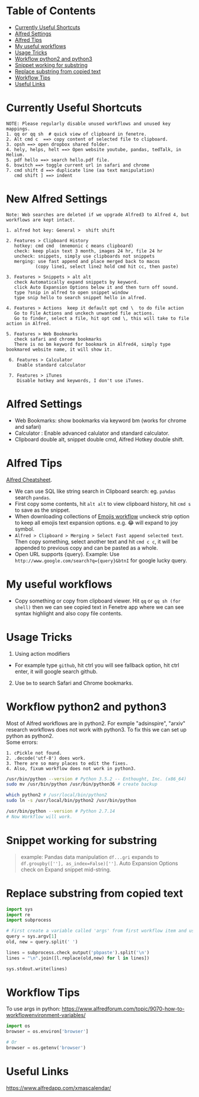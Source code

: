 Table of Contents
=================
   * [Currently Useful Shortcuts](#currently-useful-shortcuts)
   * [Alfred Settings](#alfred-settings)
   * [Alfred Tips](#alfred-tips)
   * [My useful workflows](#my-useful-workflows)
   * [Usage Tricks](#usage-tricks)
   * [Workflow python2 and python3](#workflow-python2-and-python3)
   * [Snippet working for substring](#snippet-working-for-substring)
   * [Replace substring from copied text](#replace-substring-from-copied-text)
   * [Workflow Tips](#workflow-tips)
   * [Useful Links](#useful-links)

# Currently Useful Shortcuts
```
NOTE: Please regularly disable unused workflows and unused key mappings.
1. qq or qq sh  # quick view of clipboard in fenetre.
2. Alt cmd c  ==> copy content of selected file to clipboard.
3. opsh ==> open dropbox shared folder.
4. hely, helps, helt ==> Open website youtube, pandas, tedTalk, in Helium.
5. pdf hello ==> search hello.pdf file.
6. bswitch ==> toggle current url in safari and chrome
7. cmd shift d ==> duplicate line (aa text manipulation)
   cmd shift ] ==> indent
```

# New Alfred Settings
```
Note: Web searches are deleted if we upgrade Alfred3 to Alfred 4, but workflows are kept intact.

1. alfred hot key: General >  shift shift

2. Features > Clipboard History 
   hotkey: cmd cmd  (mnemonic c means clipboard)
   check: keep plain text 3 month, images 24 hr, file 24 hr
   uncheck: snippets, simply use clipboards not snippets
   merging: use fast append and place merged back to macos
           (copy line1, select line2 hold cmd hit cc, then paste)
   
3. Features > Snippets > alt alt
   check Automatically expand snippets by keyword.
   click Auto Expansion Options below it and then turn off sound.
   type ?snip in alfred to open snippet window
   type snip hello to search snippet hello in alfred.
   
4. Features > Actions  keep it default opt cmd \  to do file action
   Go to File Actions and unckech unwanted file actions.
   Go to finder, select a file, hit opt cmd \, this will take to file action in Alfred.
   
5. Features > Web Bookmarks
   check safari and chrome bookmarks
   There is no bm keyword for bookmark in Alfred4, simply type bookmared website name, it will show it.
   
 6. Features > Calculator
    Enable standard calculator
    
 7. Features > iTunes
    Disable hotkey and keywords, I don't use iTunes.

```

# Alfred Settings
- Web Bookmarks:  show bookmarks via keyword bm  (works for chrome and safari)
- Calculator : Enable advanced calulator and standard calculator.
- Clipboard double alt, snippet double cmd, Alfred Hotkey double shift.

# Alfred Tips
[Alfred Cheatsheet](https://www.alfredapp.com/help/getting-started/cheatsheet/).  
- We can use SQL like string search in Clipboard search: eg. `pa%das` search `pandas`.
- First copy some contents, hit `alt alt` to view clipboard history, hit `cmd s` to save as the snippet.
- When downloading collections of [Emojis workflow](http://joelcalifa.com/blog/alfred-emoji-snippet-pack/) unckeck strip option to keep all emojis text expansion options. e.g. :joy: will expand to joy symbol.
- `Alfred > Clipboard > Merging > Select Fast append selected text`. Then copy something, select another text and hit `cmd c c`, it will be appended to previous copy and can be pasted as a whole.
- Open URL supports {query}. Example: Use `http://www.google.com/search?q={query}&btnI` for google lucky query.

# My useful workflows
- Copy something or copy from clipboard viewer. Hit `qq` or `qq sh (for shell)` then we can see copied text in Fenetre app where we can see syntax highlight and also copy file contents.

# Usage Tricks
1. Using action modifiers
  + For example type `github`, hit ctrl you will see fallback option, hit ctrl enter, it will google search github.
  
2. Use `bm` to search Safari and Chrome bookmarks.

# Workflow python2 and python3
Most of Alfred workflows are in python2. For exmple "adsinspire", "arxiv" research workflows does not work with python3.
To fix this we can set up python as python2.  
Some errors:
```
1. cPickle not found.
2. .decode('utf-8') does work.
3. There are so many places to edit the fixes.
4. Also, fixum workflow does not work in python3.
```
```bash
/usr/bin/python --version # Python 3.5.2 -- Enthought, Inc. (x86_64)
sudo mv /usr/bin/python /usr/bin/python36 # create backup

which python2 # /usr/local/bin/python2
sudo ln -s /usr/local/bin/python2 /usr/bin/python

/usr/bin/python --version # Python 2.7.14
# Now Workflow will work.
```

# Snippet working for substring
> example: Pandas data manipulation
  `df...gri`  expands to `df.groupby([''], as_index=False)['']`.
  Auto Expansion Options check on Expand snippet mid-string.
  

# Replace substring from copied text
```python
import sys
import re
import subprocess

# First create a variable called 'args' from first workflow item and use it in python script.
query = sys.argv[1]
old, new = query.split(' ')

lines = subprocess.check_output('pbpaste').split('\n')
lines = "\n".join([l.replace(old,new) for l in lines])

sys.stdout.write(lines)
```

# Workflow Tips
To use args in python:
https://www.alfredforum.com/topic/9070-how-to-workflowenvironment-variables/
```python
import os
browser = os.environ['browser']

# Or
browser = os.getenv('browser')
```

# Useful Links
https://www.alfredapp.com/xmascalendar/
